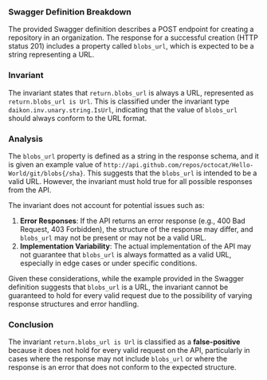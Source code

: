 ### Swagger Definition Breakdown
The provided Swagger definition describes a POST endpoint for creating a repository in an organization. The response for a successful creation (HTTP status 201) includes a property called `blobs_url`, which is expected to be a string representing a URL.

### Invariant
The invariant states that `return.blobs_url` is always a URL, represented as `return.blobs_url is Url`. This is classified under the invariant type `daikon.inv.unary.string.IsUrl`, indicating that the value of `blobs_url` should always conform to the URL format.

### Analysis
The `blobs_url` property is defined as a string in the response schema, and it is given an example value of `http://api.github.com/repos/octocat/Hello-World/git/blobs{/sha}`. This suggests that the `blobs_url` is intended to be a valid URL. However, the invariant must hold true for all possible responses from the API. 

The invariant does not account for potential issues such as:
1. **Error Responses**: If the API returns an error response (e.g., 400 Bad Request, 403 Forbidden), the structure of the response may differ, and `blobs_url` may not be present or may not be a valid URL.
2. **Implementation Variability**: The actual implementation of the API may not guarantee that `blobs_url` is always formatted as a valid URL, especially in edge cases or under specific conditions.

Given these considerations, while the example provided in the Swagger definition suggests that `blobs_url` is a URL, the invariant cannot be guaranteed to hold for every valid request due to the possibility of varying response structures and error handling.

### Conclusion
The invariant `return.blobs_url is Url` is classified as a **false-positive** because it does not hold for every valid request on the API, particularly in cases where the response may not include `blobs_url` or where the response is an error that does not conform to the expected structure.
